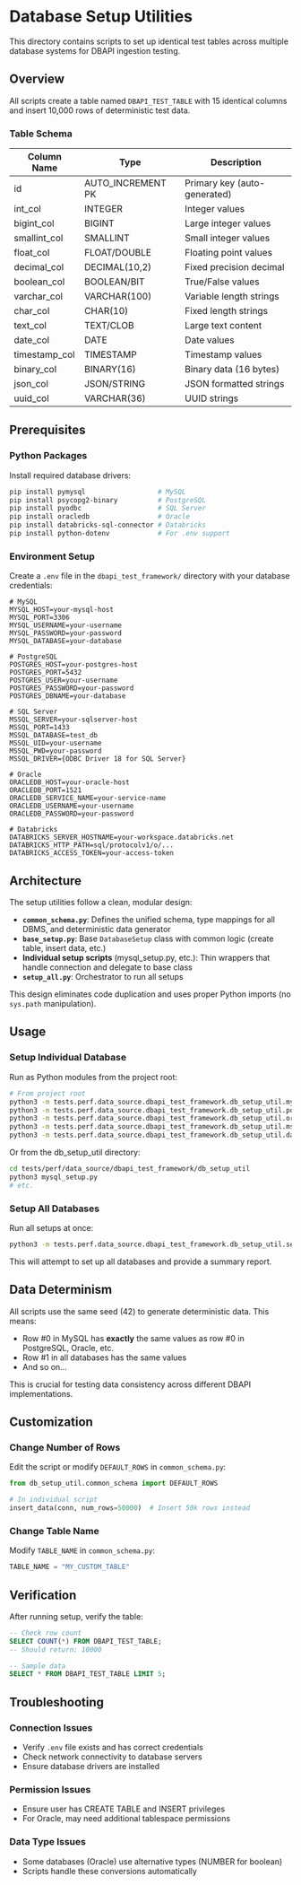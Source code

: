 # Database Setup Utilities

This directory contains scripts to set up identical test tables across multiple database systems for DBAPI ingestion testing.

## Overview

All scripts create a table named `DBAPI_TEST_TABLE` with 15 identical columns and insert 10,000 rows of deterministic test data.

### Table Schema

| Column Name    | Type              | Description                          |
|----------------|-------------------|--------------------------------------|
| id             | AUTO_INCREMENT PK | Primary key (auto-generated)         |
| int_col        | INTEGER           | Integer values                       |
| bigint_col     | BIGINT            | Large integer values                 |
| smallint_col   | SMALLINT          | Small integer values                 |
| float_col      | FLOAT/DOUBLE      | Floating point values                |
| decimal_col    | DECIMAL(10,2)     | Fixed precision decimal              |
| boolean_col    | BOOLEAN/BIT       | True/False values                    |
| varchar_col    | VARCHAR(100)      | Variable length strings              |
| char_col       | CHAR(10)          | Fixed length strings                 |
| text_col       | TEXT/CLOB         | Large text content                   |
| date_col       | DATE              | Date values                          |
| timestamp_col  | TIMESTAMP         | Timestamp values                     |
| binary_col     | BINARY(16)        | Binary data (16 bytes)               |
| json_col       | JSON/STRING       | JSON formatted strings               |
| uuid_col       | VARCHAR(36)       | UUID strings                         |

## Prerequisites

### Python Packages

Install required database drivers:

```bash
pip install pymysql                  # MySQL
pip install psycopg2-binary          # PostgreSQL  
pip install pyodbc                   # SQL Server
pip install oracledb                 # Oracle
pip install databricks-sql-connector # Databricks
pip install python-dotenv            # For .env support
```

### Environment Setup

Create a `.env` file in the `dbapi_test_framework/` directory with your database credentials:

```env
# MySQL
MYSQL_HOST=your-mysql-host
MYSQL_PORT=3306
MYSQL_USERNAME=your-username
MYSQL_PASSWORD=your-password
MYSQL_DATABASE=your-database

# PostgreSQL
POSTGRES_HOST=your-postgres-host
POSTGRES_PORT=5432
POSTGRES_USER=your-username
POSTGRES_PASSWORD=your-password
POSTGRES_DBNAME=your-database

# SQL Server
MSSQL_SERVER=your-sqlserver-host
MSSQL_PORT=1433
MSSQL_DATABASE=test_db
MSSQL_UID=your-username
MSSQL_PWD=your-password
MSSQL_DRIVER={ODBC Driver 18 for SQL Server}

# Oracle
ORACLEDB_HOST=your-oracle-host
ORACLEDB_PORT=1521
ORACLEDB_SERVICE_NAME=your-service-name
ORACLEDB_USERNAME=your-username
ORACLEDB_PASSWORD=your-password

# Databricks
DATABRICKS_SERVER_HOSTNAME=your-workspace.databricks.net
DATABRICKS_HTTP_PATH=sql/protocolv1/o/...
DATABRICKS_ACCESS_TOKEN=your-access-token
```

## Architecture

The setup utilities follow a clean, modular design:

- **`common_schema.py`**: Defines the unified schema, type mappings for all DBMS, and deterministic data generator
- **`base_setup.py`**: Base `DatabaseSetup` class with common logic (create table, insert data, etc.)
- **Individual setup scripts** (mysql_setup.py, etc.): Thin wrappers that handle connection and delegate to base class
- **`setup_all.py`**: Orchestrator to run all setups

This design eliminates code duplication and uses proper Python imports (no `sys.path` manipulation).

## Usage

### Setup Individual Database

Run as Python modules from the project root:

```bash
# From project root
python3 -m tests.perf.data_source.dbapi_test_framework.db_setup_util.mysql_setup
python3 -m tests.perf.data_source.dbapi_test_framework.db_setup_util.postgres_setup
python3 -m tests.perf.data_source.dbapi_test_framework.db_setup_util.oracle_setup
python3 -m tests.perf.data_source.dbapi_test_framework.db_setup_util.mssql_setup
python3 -m tests.perf.data_source.dbapi_test_framework.db_setup_util.databricks_setup
```

Or from the db_setup_util directory:

```bash
cd tests/perf/data_source/dbapi_test_framework/db_setup_util
python3 mysql_setup.py
# etc.
```

### Setup All Databases

Run all setups at once:

```bash
python3 -m tests.perf.data_source.dbapi_test_framework.db_setup_util.setup_all
```

This will attempt to set up all databases and provide a summary report.

## Data Determinism

All scripts use the same seed (42) to generate deterministic data. This means:
- Row #0 in MySQL has **exactly** the same values as row #0 in PostgreSQL, Oracle, etc.
- Row #1 in all databases has the same values
- And so on...

This is crucial for testing data consistency across different DBAPI implementations.

## Customization

### Change Number of Rows

Edit the script or modify `DEFAULT_ROWS` in `common_schema.py`:

```python
from db_setup_util.common_schema import DEFAULT_ROWS

# In individual script
insert_data(conn, num_rows=50000)  # Insert 50k rows instead
```

### Change Table Name

Modify `TABLE_NAME` in `common_schema.py`:

```python
TABLE_NAME = "MY_CUSTOM_TABLE"
```

## Verification

After running setup, verify the table:

```sql
-- Check row count
SELECT COUNT(*) FROM DBAPI_TEST_TABLE;
-- Should return: 10000

-- Sample data
SELECT * FROM DBAPI_TEST_TABLE LIMIT 5;
```

## Troubleshooting

### Connection Issues

- Verify `.env` file exists and has correct credentials
- Check network connectivity to database servers
- Ensure database drivers are installed

### Permission Issues

- Ensure user has CREATE TABLE and INSERT privileges
- For Oracle, may need additional tablespace permissions

### Data Type Issues

- Some databases (Oracle) use alternative types (NUMBER for boolean)
- Scripts handle these conversions automatically
